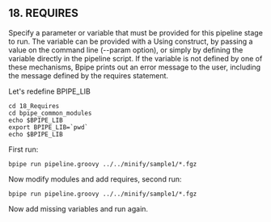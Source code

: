 ## 18. REQUIRES

Specify a parameter or variable that must be provided for this pipeline stage to run. The variable can be provided with a Using construct, by passing a value on the command line (--param option), or simply by defining the variable directly in the pipeline script. If the variable is not defined by one of these mechanisms, Bpipe prints out an error message to the user, including the message defined by the requires statement.

Let's redefine BPIPE_LIB

```
cd 18_Requires
cd bpipe_common_modules
echo $BPIPE_LIB
export BPIPE_LIB=`pwd`
echo $BPIPE_LIB
```

First run:

```
bpipe run pipeline.groovy ../../minify/sample1/*.fgz
```

Now modify modules and add requires, second run:

```
bpipe run pipeline.groovy ../../minify/sample1/*.fgz
```

Now add missing variables and run again.